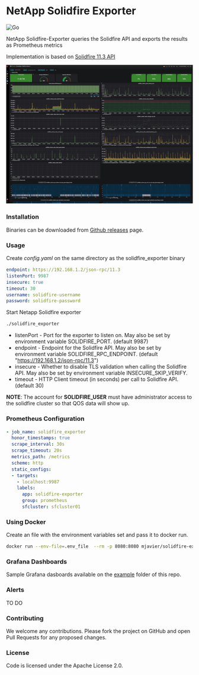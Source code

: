 # NetApp Solidfire Exporter

![Go](https://github.com/mjavier2k/solidfire-exporter/workflows/Go/badge.svg?event=push)

NetApp Solidfire-Exporter queries the Solidfire API and exports the results as Prometheus metrics

Implementation is based on [Solidfire 11.3 API](https://library.netapp.com/ecm/ecm_download_file/ECMLP2856155)


![Volume Metrics](examples/solidfire-volume.jpg?raw=true)

### Installation

Binaries can be downloaded from [Github releases](https://github.com/mjavier2k/solidfire-exporter/releases) page. 

### Usage

Create *config.yaml* on the same directory as the solidfire_exporter binary

```yml
endpoint: https://192.168.1.2/json-rpc/11.3
listenPort: 9987
insecure: true
timeout: 30
username: solidfire-username 
password: solidfire-password 
```

Start Netapp Solidfire exporter

```bash
./solidfire_exporter
```

- listenPort - Port for the exporter to listen on. May also be set by environment variable SOLIDFIRE_PORT. (default 9987)
- endpoint - Endpoint for the Solidfire API. May also be set by environment variable SOLIDFIRE_RPC_ENDPOINT. (default "https://192.168.1.2/json-rpc/11.3")
- insecure - Whether to disable TLS validation when calling the Solidfire API. May also be set by environment variable INSECURE_SKIP_VERIFY.
- timeout - HTTP Client timeout (in seconds) per call to Solidfire API. (default 30)


__NOTE__: The account for __SOLIDFIRE_USER__ must have administrator access to the solidfire cluster so that QOS data will show up.

### Prometheus Configuration

```yml
- job_name: solidfire_exporter
  honor_timestamps: true
  scrape_interval: 30s
  scrape_timeout: 20s
  metrics_path: /metrics
  scheme: http
  static_configs:
  - targets:
    - localhost:9987
    labels:
      app: solidfire-exporter
      group: prometheus
      sfcluster: sfcluster01
```

### Using Docker

Create an file with the environment variables set and pass it to docker run. 

```bash
docker run --env-file=.env_file  --rm -p 8080:8080 mjavier/solidfire-exporter:latest
```

### Grafana Dashboards

Sample Grafana dasboards available on the [example](https://github.com/mjavier2k/solidfire-exporter/tree/master/examples) folder of this repo.

### Alerts

TO DO


### Contributing

We welcome any contributions. Please fork the project on GitHub and open Pull Requests for any proposed changes.

### License

Code is licensed under the Apache License 2.0.
